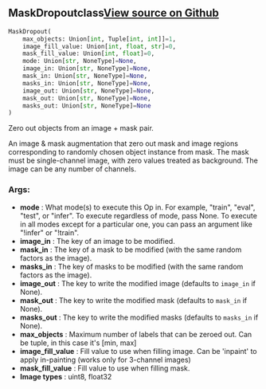 ## MaskDropout<span class="tag">class</span><a class="sourcelink" href=https://github.com/fastestimator/fastestimator/blob/r1.0/fastestimator/op/numpyop/multivariate/mask_dropout.py/#L22-L75>View source on Github</a>
```python
MaskDropout(
	max_objects: Union[int, Tuple[int, int]]=1,
	image_fill_value: Union[int, float, str]=0,
	mask_fill_value: Union[int, float]=0,
	mode: Union[str, NoneType]=None,
	image_in: Union[str, NoneType]=None,
	mask_in: Union[str, NoneType]=None,
	masks_in: Union[str, NoneType]=None,
	image_out: Union[str, NoneType]=None,
	mask_out: Union[str, NoneType]=None,
	masks_out: Union[str, NoneType]=None
)
```
Zero out objects from an image + mask pair.

An image & mask augmentation that zero out mask and image regions corresponding to randomly chosen object instance
from mask. The mask must be single-channel image, with zero values treated as background. The image can be any
number of channels.


<h3>Args:</h3>

* **mode** :  What mode(s) to execute this Op in. For example, "train", "eval", "test", or "infer". To execute        regardless of mode, pass None. To execute in all modes except for a particular one, you can pass an argument        like "!infer" or "!train".
* **image_in** :  The key of an image to be modified.
* **mask_in** :  The key of a mask to be modified (with the same random factors as the image).
* **masks_in** :  The key of masks to be modified (with the same random factors as the image).
* **image_out** :  The key to write the modified image (defaults to `image_in` if None).
* **mask_out** :  The key to write the modified mask (defaults to `mask_in` if None).
* **masks_out** :  The key to write the modified masks (defaults to `masks_in` if None).
* **max_objects** :  Maximum number of labels that can be zeroed out. Can be tuple, in this case it's [min, max]
* **image_fill_value** :  Fill value to use when filling image.        Can be 'inpaint' to apply in-painting (works only  for 3-channel images)
* **mask_fill_value** :  Fill value to use when filling mask.
* **Image types** :     uint8, float32



